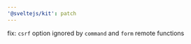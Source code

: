 ```yaml
---
'@sveltejs/kit': patch
---
```


fix: `csrf` option ignored by `command` and `form` remote functions
